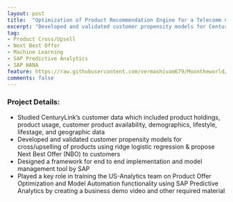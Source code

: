 ```yaml
---
layout: post
title:  "Optimization of Product Recommendation Engine for a Telecomm Company"
excerpt: "Developed and validated customer propensity models for CenturyLink’s products. This was instrumental in the success of CenturyLink’s Real-Time Next Best Offer capability using SAP PA"
tag:
- Product Cross/Upsell
- Next Best Offer
- Machine Learning
- SAP Predictive Analytics
- SAP HANA
feature: https://raw.githubusercontent.com/vermashivam679/Moontheworld/master/assets/img/NBO.png
comments: false
---
```


### Project Details:  
- Studied CenturyLink’s customer data which included product holdings, product usage, customer product availability, demographics, lifestyle, lifestage, and geographic data
- Developed and validated customer propensity models for cross/upselling of products using ridge logistic regression & propose Next Best Offer (NBO) to customers
- Designed a framework for end to end implementation and model management tool by SAP
- Played a key role in training the US-Analytics team on Product Offer Optimization and Model Automation functionality using SAP Predictive Analytics by creating a business demo video and other required material





